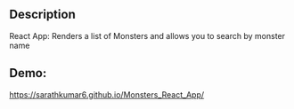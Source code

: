 ## Description
React App: Renders a list of Monsters and allows you to search by monster name

## Demo: 
https://sarathkumar6.github.io/Monsters_React_App/
